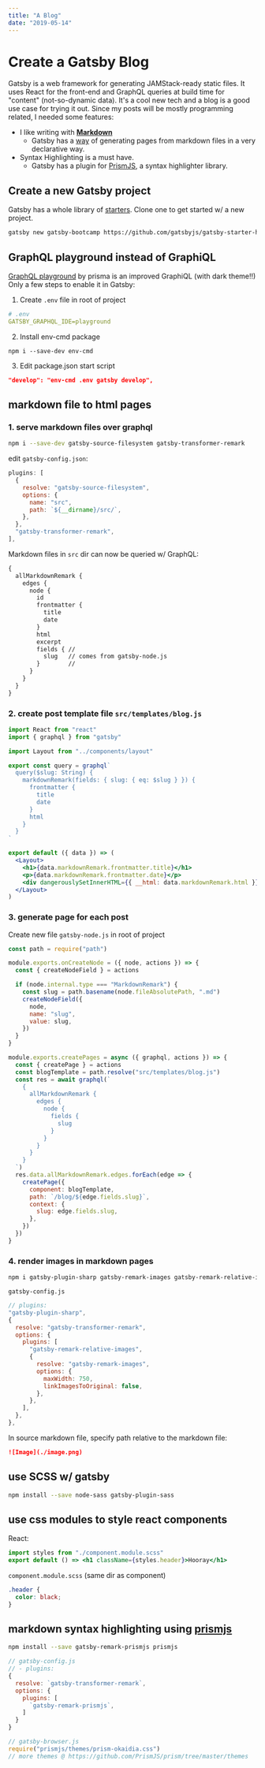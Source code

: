 ```yaml
---
title: "A Blog"
date: "2019-05-14"
---
```


# Create a Gatsby Blog

Gatsby is a web framework for generating JAMStack-ready static files. It uses React for the front-end and GraphQL queries at build time for "content" (not-so-dynamic data). It's a cool new tech and a blog is a good use case for trying it out. Since my posts will be mostly programming related, I needed some features:

- I like writing with [**Markdown**](https://en.wikipedia.org/wiki/Markdown)
  - Gatsby has a [way](https://www.gatsbyjs.org/docs/adding-markdown-pages/) of generating pages from markdown files in a very declarative way.
- Syntax Highlighting is a must have.
  - Gatsby has a plugin for [PrismJS](https://prismjs.com/), a syntax highlighter library.

## Create a new Gatsby project

Gatsby has a whole library of [starters](https://www.gatsbyjs.org/starters/?v=2). Clone one to get started w/ a new project.

```sh
gatsby new gatsby-bootcamp https://github.com/gatsbyjs/gatsby-starter-hello-world
```

## GraphQL playground instead of GraphiQL

[GraphQL playground](https://github.com/prisma/graphql-playground) by prisma is an improved GraphiQL (with dark theme!!) Only a few steps to enable it in Gatsby:

1. Create `.env` file in root of project

```yml
# .env
GATSBY_GRAPHQL_IDE=playground
```

2. Install env-cmd package

```
npm i --save-dev env-cmd
```

3. Edit package.json start script

```json
"develop": "env-cmd .env gatsby develop",
```

## markdown file to html pages

### 1. serve markdown files over graphql

```sh
npm i --save-dev gatsby-source-filesystem gatsby-transformer-remark
```

edit `gatsby-config.json`:

```js
plugins: [
  {
    resolve: "gatsby-source-filesystem",
    options: {
      name: "src",
      path: `${__dirname}/src/`,
    },
  },
  "gatsby-transformer-remark",
],
```

Markdown files in `src` dir can now be queried w/ GraphQL:

```graphql
{
  allMarkdownRemark {
    edges {
      node {
        id
        frontmatter {
          title
          date
        }
        html
        excerpt
        fields { //
          slug   // comes from gatsby-node.js
        }        //
      }
    }
  }
}
```

### 2. create post template file `src/templates/blog.js`

```jsx
import React from "react"
import { graphql } from "gatsby"

import Layout from "../components/layout"

export const query = graphql`
  query($slug: String) {
    markdownRemark(fields: { slug: { eq: $slug } }) {
      frontmatter {
        title
        date
      }
      html
    }
  }
`

export default ({ data }) => (
  <Layout>
    <h1>{data.markdownRemark.frontmatter.title}</h1>
    <p>{data.markdownRemark.frontmatter.date}</p>
    <div dangerouslySetInnerHTML={{ __html: data.markdownRemark.html }} />
  </Layout>
)
```

### 3. generate page for each post

Create new file `gatsby-node.js` in root of project

```js
const path = require("path")

module.exports.onCreateNode = ({ node, actions }) => {
  const { createNodeField } = actions

  if (node.internal.type === "MarkdownRemark") {
    const slug = path.basename(node.fileAbsolutePath, ".md")
    createNodeField({
      node,
      name: "slug",
      value: slug,
    })
  }
}

module.exports.createPages = async ({ graphql, actions }) => {
  const { createPage } = actions
  const blogTemplate = path.resolve("src/templates/blog.js")
  const res = await graphql(`
    {
      allMarkdownRemark {
        edges {
          node {
            fields {
              slug
            }
          }
        }
      }
    }
  `)
  res.data.allMarkdownRemark.edges.forEach(edge => {
    createPage({
      component: blogTemplate,
      path: `/blog/${edge.fields.slug}`,
      context: {
        slug: edge.fields.slug,
      },
    })
  })
}
```

### 4. render images in markdown pages

```sh
npm i gatsby-plugin-sharp gatsby-remark-images gatsby-remark-relative-images
```

`gatsby-config.js`

```js
// plugins:
"gatsby-plugin-sharp",
{
  resolve: "gatsby-transformer-remark",
  options: {
    plugins: [
      "gatsby-remark-relative-images",
      {
        resolve: "gatsby-remark-images",
        options: {
          maxWidth: 750,
          linkImagesToOriginal: false,
        },
      },
    ],
  },
},
```

In source markdown file, specify path relative to the markdown file:

```md
![Image](./image.png)
```

## use SCSS w/ gatsby

```sh
npm install --save node-sass gatsby-plugin-sass
```

## use css modules to style react components

React:

```jsx
import styles from "./component.module.scss"
export default () => <h1 className={styles.header}>Hooray</h1>
```

`component.module.scss` (same dir as component)

```scss
.header {
  color: black;
}
```

## markdown syntax highlighting using [prismjs](https://prismjs.com/)

```sh
npm install --save gatsby-remark-prismjs prismjs
```

```js
// gatsby-config.js
// - plugins:
{
  resolve: `gatsby-transformer-remark`,
  options: {
    plugins: [
      `gatsby-remark-prismjs`,
    ]
  }
}

// gatsby-browser.js
require("prismjs/themes/prism-okaidia.css")
// more themes @ https://github.com/PrismJS/prism/tree/master/themes
```
